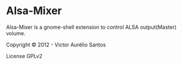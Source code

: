 Alsa-Mixer
==========
Alsa-Mixer is a gnome-shell extension to control ALSA output(Master) volume.

Copyright © 2012 - Victor Aurélio Santos

License GPLv2
